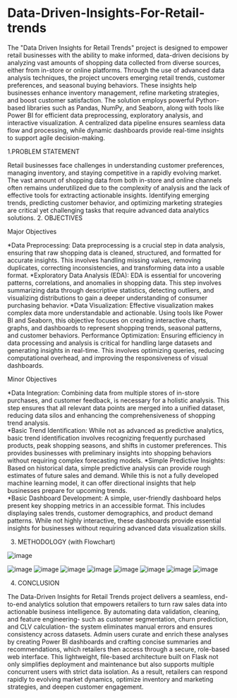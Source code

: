 # Data-Driven-Insights-For-Retail-trends

  The "Data Driven Insights for Retail Trends" project is designed to empower retail businesses with the ability to make informed, data-driven decisions by analyzing vast amounts of shopping data collected from diverse sources, either from in-store or online platforms. Through the use of advanced data analysis techniques, the project uncovers emerging retail trends, customer preferences, and seasonal buying behaviors. These insights help businesses enhance inventory management, refine marketing strategies, and boost customer satisfaction.
     The solution employs powerful Python-based libraries such as Pandas, NumPy, and Seaborn, along with tools like Power BI for efficient data preprocessing, exploratory analysis, and interactive visualization. A centralized data pipeline ensures seamless data flow and processing, while dynamic dashboards provide real-time insights to support agile decision-making.
     
1.PROBLEM STATEMENT

Retail businesses face challenges in understanding customer preferences, managing inventory, and staying competitive in a rapidly evolving market. The vast amount of shopping data from both in-store and online channels often remains underutilized due to the complexity of analysis and the lack of effective tools for extracting actionable insights. Identifying emerging trends, predicting customer behavior, and optimizing marketing strategies are critical yet challenging tasks that require advanced data analytics solutions.
2. OBJECTIVES

Major Objectives

*Data Preprocessing: Data preprocessing is a crucial step in data analysis, ensuring that raw shopping data is cleaned, structured, and formatted for accurate insights. This involves handling missing values, removing duplicates, correcting inconsistencies, and transforming data into a usable format.
*Exploratory Data Analysis (EDA): EDA is essential for uncovering patterns, correlations, and anomalies in shopping data. This step involves summarizing data through descriptive statistics, detecting outliers, and visualizing distributions to gain a deeper understanding of consumer purchasing behavior.
*Data Visualization: Effective visualization makes complex data more understandable and actionable. Using tools like Power BI and Seaborn, this objective focuses on creating interactive charts, graphs, and dashboards to represent shopping trends, seasonal patterns, and customer behaviors.
Performance Optimization: Ensuring efficiency in data processing and analysis is critical for handling large datasets and generating insights in real-time. This involves optimizing queries, reducing computational overhead, and improving the responsiveness of visual dashboards.

Minor Objectives  
     
*Data Integration: Combining data from multiple stores of in-store purchases, and customer feedback, is necessary for a holistic analysis. This step ensures that all relevant data points are merged into a unified dataset, reducing data silos and enhancing the comprehensiveness of shopping trend analysis.  
*Basic Trend Identification: While not as advanced as predictive analytics, basic trend identification involves recognizing frequently purchased products, peak shopping seasons, and shifts in customer preferences. This provides businesses with preliminary insights into shopping behaviors without requiring complex forecasting models.
*Simple Predictive Insights: Based on historical data, simple predictive analysis can provide rough estimates of future sales and demand. While this is not a fully developed machine learning model, it can offer directional insights that help businesses prepare for upcoming trends.  
*Basic Dashboard Development: A simple, user-friendly dashboard helps present key shopping metrics in an accessible format. This includes displaying sales trends, customer demographics, and product demand patterns. While not highly interactive, these dashboards provide essential insights for businesses without requiring advanced data visualization skills.

3. METHODOLOGY (with Flowchart)

   
![image](https://github.com/user-attachments/assets/cf0b2dc8-b15c-4ce3-af31-cadd1293dc65)



![image](https://github.com/user-attachments/assets/a339545b-1e13-4277-b7f2-7b960babca5c)
![image](https://github.com/user-attachments/assets/c663d4c4-0901-4f31-ace8-2196956d5a1d)
![image](https://github.com/user-attachments/assets/4f187ae6-7cd9-4b93-8247-46f2177a2dcc)
![image](https://github.com/user-attachments/assets/8d94b8ca-e8c9-4765-863e-f0c31b078979)
![image](https://github.com/user-attachments/assets/e01c8496-38c1-46b0-a4e8-24c6559596ad)
![image](https://github.com/user-attachments/assets/a743d91c-ea02-4a05-b836-d07749c82b34)
![image](https://github.com/user-attachments/assets/2d87a77c-d3dc-437a-a841-e1ecf8d61e95)
![image](https://github.com/user-attachments/assets/7d19e5ac-21f3-45f1-a75c-f0eccfe48acb)

4. CONCLUSION
   
The Data-Driven Insights for Retail Trends project delivers a seamless, end-to-end analytics solution that empowers retailers to turn raw sales data into actionable business intelligence. By automating data validation, cleaning, and feature engineering- such as customer segmentation, churn prediction, and CLV calculation- the system eliminates manual errors and ensures consistency across datasets. Admin users curate and enrich these analyses by creating Power BI dashboards and crafting concise summaries and recommendations, which retailers then access through a secure, role-based web interface. This lightweight, file-based architecture built on Flask not only simplifies deployment and maintenance but also supports multiple concurrent users with strict data isolation. As a result, retailers can respond rapidly to evolving market dynamics, optimize inventory and marketing strategies, and deepen customer engagement. 


